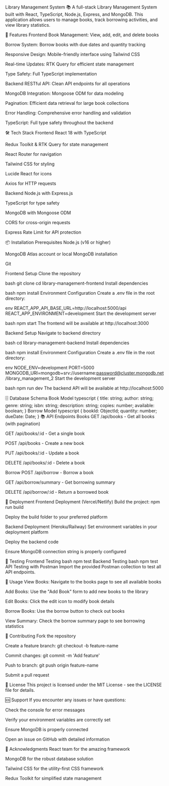 Library Management System 📚
A full-stack Library Management System built with React, TypeScript, Node.js, Express, and MongoDB. This application allows users to manage books, track borrowing activities, and view library statistics.

🌟 Features
Frontend
Book Management: View, add, edit, and delete books

Borrow System: Borrow books with due dates and quantity tracking

Responsive Design: Mobile-friendly interface using Tailwind CSS

Real-time Updates: RTK Query for efficient state management

Type Safety: Full TypeScript implementation

Backend
RESTful API: Clean API endpoints for all operations

MongoDB Integration: Mongoose ODM for data modeling

Pagination: Efficient data retrieval for large book collections

Error Handling: Comprehensive error handling and validation

TypeScript: Full type safety throughout the backend

🛠️ Tech Stack
Frontend
React 18 with TypeScript

Redux Toolkit & RTK Query for state management

React Router for navigation

Tailwind CSS for styling

Lucide React for icons

Axios for HTTP requests

Backend
Node.js with Express.js

TypeScript for type safety

MongoDB with Mongoose ODM

CORS for cross-origin requests

Express Rate Limit for API protection

📦 Installation
Prerequisites
Node.js (v16 or higher)

MongoDB Atlas account or local MongoDB installation

Git

Frontend Setup
Clone the repository

bash
git clone <repository-url>
cd library-management-frontend
Install dependencies

bash
npm install
Environment Configuration
Create a .env file in the root directory:

env
REACT_APP_API_BASE_URL=http://localhost:5000/api
REACT_APP_ENVIRONMENT=development
Start the development server

bash
npm start
The frontend will be available at http://localhost:3000

Backend Setup
Navigate to backend directory

bash
cd library-management-backend
Install dependencies

bash
npm install
Environment Configuration
Create a .env file in the root directory:

env
NODE_ENV=development
PORT=5000
MONGODB_URI=mongodb+srv://username:password@cluster.mongodb.net/library_management_2
Start the development server

bash
npm run dev
The backend API will be available at http://localhost:5000

🗄️ Database Schema
Book Model
typescript
{
  title: string;
  author: string;
  genre: string;
  isbn: string;
  description: string;
  copies: number;
  available: boolean;
}
Borrow Model
typescript
{
  bookId: ObjectId;
  quantity: number;
  dueDate: Date;
}
📚 API Endpoints
Books
GET /api/books - Get all books (with pagination)

GET /api/books/:id - Get a single book

POST /api/books - Create a new book

PUT /api/books/:id - Update a book

DELETE /api/books/:id - Delete a book

Borrow
POST /api/borrow - Borrow a book

GET /api/borrow/summary - Get borrowing summary

DELETE /api/borrow/:id - Return a borrowed book

🚀 Deployment
Frontend Deployment (Vercel/Netlify)
Build the project: npm run build

Deploy the build folder to your preferred platform

Backend Deployment (Heroku/Railway)
Set environment variables in your deployment platform

Deploy the backend code

Ensure MongoDB connection string is properly configured

🧪 Testing
Frontend Testing
bash
npm test
Backend Testing
bash
npm test
API Testing with Postman
Import the provided Postman collection to test all API endpoints.

📱 Usage
View Books: Navigate to the books page to see all available books

Add Books: Use the "Add Book" form to add new books to the library

Edit Books: Click the edit icon to modify book details

Borrow Books: Use the borrow button to check out books

View Summary: Check the borrow summary page to see borrowing statistics

🤝 Contributing
Fork the repository

Create a feature branch: git checkout -b feature-name

Commit changes: git commit -m 'Add feature'

Push to branch: git push origin feature-name

Submit a pull request

📄 License
This project is licensed under the MIT License - see the LICENSE file for details.

🆘 Support
If you encounter any issues or have questions:

Check the console for error messages

Verify your environment variables are correctly set

Ensure MongoDB is properly connected

Open an issue on GitHub with detailed information

🙏 Acknowledgments
React team for the amazing framework

MongoDB for the robust database solution

Tailwind CSS for the utility-first CSS framework

Redux Toolkit for simplified state management
